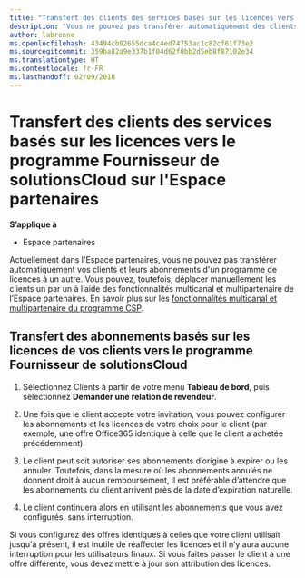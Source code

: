 ```yaml
---
title: "Transfert des clients des services basés sur les licences vers le programme Fournisseur de solutionsCloud sur l'Espace partenaires | Espace partenaires"
description: "Vous ne pouvez pas transférer automatiquement des clients et leurs abonnements vers l'Espace partenaires, mais vous pouvez les déplacer manuellement."
author: labrenne
ms.openlocfilehash: 43494cb92655dca4c4ed74753ac1c82cf61f73e2
ms.sourcegitcommit: 359ba82a9e337b1f04d62f0bb2d5eb8f87102e34
ms.translationtype: HT
ms.contentlocale: fr-FR
ms.lasthandoff: 02/09/2018
---
```

# <a name="moving-license-based-services-customers-to-the-cloud-solution-provider-program-on-partner-center"></a>Transfert des clients des services basés sur les licences vers le programme Fournisseur de solutionsCloud sur l'Espace partenaires

**S’applique à**

-  Espace partenaires

Actuellement dans l'Espace partenaires, vous ne pouvez pas transférer automatiquement vos clients et leurs abonnements d'un programme de licences à un autre. Vous pouvez, toutefois, déplacer manuellement les clients un par un à l’aide des fonctionnalités multicanal et multipartenaire de l’Espace partenaires. En savoir plus sur les [fonctionnalités multicanal et multipartenaire du programme CSP](https://microsoft.sharepoint.com/sites/infopedia/pages/layouts/KCDoc.aspx?k=G03KC-1-5871). 

## <a name="move-your-customers-license-based-subscriptions-to-the-cloud-solution-provider-program-csp"></a>Transfert des abonnements basés sur les licences de vos clients vers le programme Fournisseur de solutionsCloud

1. Sélectionnez Clients à partir de votre menu **Tableau de bord**, puis sélectionnez **Demander une relation de revendeur**.

2. Une fois que le client accepte votre invitation, vous pouvez configurer les abonnements et les licences de votre choix pour le client (par exemple, une offre Office365 identique à celle que le client a achetée précédemment). 

3. Le client peut soit autoriser ses abonnements d’origine à expirer ou les annuler. Toutefois, dans la mesure où les abonnements annulés ne donnent droit à aucun remboursement, il est préférable d’attendre que les abonnements du client arrivent près de la date d’expiration naturelle.

4. Le client continuera alors en utilisant les abonnements que vous avez configurés, sans interruption.

Si vous configurez des offres identiques à celles que votre client utilisait jusqu'à présent, il est inutile de réaffecter les licences et il n’y aura aucune interruption pour les utilisateurs finaux. Si vous faites passer le client à une offre différente, vous devez mettre à jour son attribution des licences.

